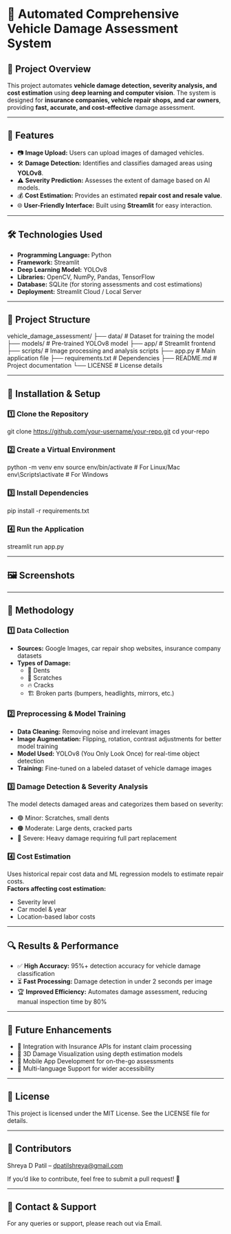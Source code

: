 # 🚗 **Automated Comprehensive Vehicle Damage Assessment System**  

## 📌 **Project Overview**  
This project automates **vehicle damage detection, severity analysis, and cost estimation** using **deep learning and computer vision**. The system is designed for **insurance companies, vehicle repair shops, and car owners**, providing **fast, accurate, and cost-effective** damage assessment.  

---

## 🔹 **Features**
- 📷 **Image Upload:** Users can upload images of damaged vehicles.  
- 🛠️ **Damage Detection:** Identifies and classifies damaged areas using **YOLOv8**.  
- ⚠️ **Severity Prediction:** Assesses the extent of damage based on AI models.  
- 💰 **Cost Estimation:** Provides an estimated **repair cost and resale value**.  
- 🌐 **User-Friendly Interface:** Built using **Streamlit** for easy interaction.  

---

## 🛠️ **Technologies Used**
- **Programming Language:** Python  
- **Framework:** Streamlit  
- **Deep Learning Model:** YOLOv8  
- **Libraries:** OpenCV, NumPy, Pandas, TensorFlow  
- **Database:** SQLite (for storing assessments and cost estimations)  
- **Deployment:** Streamlit Cloud / Local Server  

---

## 📂 **Project Structure**
vehicle_damage_assessment/
  ├── data/               # Dataset for training the model
  ├── models/             # Pre-trained YOLOv8 model
  ├── app/                # Streamlit frontend
  ├── scripts/            # Image processing and analysis scripts
  ├── app.py              # Main application file
  ├── requirements.txt    # Dependencies
  ├── README.md           # Project documentation
  └── LICENSE             # License details

---

## 🚀 **Installation & Setup**
### 1️⃣ **Clone the Repository**  
git clone https://github.com/your-username/your-repo.git cd your-repo

### 2️⃣ **Create a Virtual Environment**
python -m venv env source env/bin/activate # For Linux/Mac env\Scripts\activate # For Windows

### 3️⃣ **Install Dependencies**
pip install -r requirements.txt

### 4️⃣ **Run the Application**
streamlit run app.py

---

## 🖼️ **Screenshots**

---

## 📖 **Methodology**

### 1️⃣ **Data Collection**
- **Sources:** Google Images, car repair shop websites, insurance company datasets
- **Types of Damage:**
  - 🚗 Dents
  - 🔧 Scratches
  - 🔥 Cracks
  - 🏗 Broken parts (bumpers, headlights, mirrors, etc.)

### 2️⃣ **Preprocessing & Model Training**
- **Data Cleaning:** Removing noise and irrelevant images
- **Image Augmentation:** Flipping, rotation, contrast adjustments for better model training
- **Model Used:** YOLOv8 (You Only Look Once) for real-time object detection
- **Training:** Fine-tuned on a labeled dataset of vehicle damage images

### 3️⃣ **Damage Detection & Severity Analysis**
The model detects damaged areas and categorizes them based on severity:
- 🟢 Minor: Scratches, small dents
- 🟠 Moderate: Large dents, cracked parts
- 🔴 Severe: Heavy damage requiring full part replacement

### 4️⃣ **Cost Estimation**
Uses historical repair cost data and ML regression models to estimate repair costs.  
**Factors affecting cost estimation:**
- Severity level
- Car model & year
- Location-based labor costs

---

## 🔍 **Results & Performance**
- ✅ **High Accuracy:** 95%+ detection accuracy for vehicle damage classification
- ⏳ **Fast Processing:** Damage detection in under 2 seconds per image
- 🏆 **Improved Efficiency:** Automates damage assessment, reducing manual inspection time by 80%

---

## 📌 **Future Enhancements**
- 🔹 Integration with Insurance APIs for instant claim processing
- 🔹 3D Damage Visualization using depth estimation models
- 🔹 Mobile App Development for on-the-go assessments
- 🔹 Multi-language Support for wider accessibility

---

## 📜 **License**
This project is licensed under the MIT License. See the LICENSE file for details.

---

## 🤝 **Contributors**
Shreya D Patil – [dpatilshreya@gmail.com](mailto:dpatilshreya@gmail.com)

If you’d like to contribute, feel free to submit a pull request! 🚀

---

## 💬 **Contact & Support**
For any queries or support, please reach out via Email.

